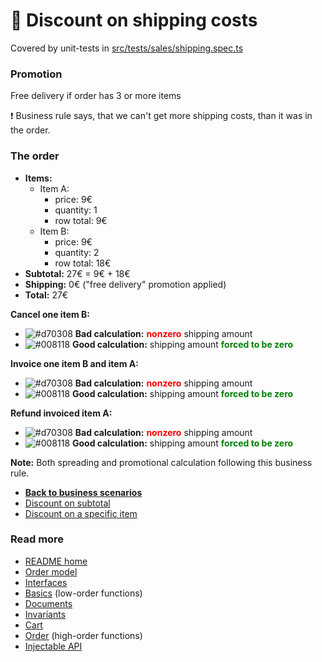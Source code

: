 # :ship: Discount on shipping costs
Covered by unit-tests in [src/tests/sales/shipping.spec.ts](../../src/tests/sales/shipping.spec.ts)

### Promotion
Free delivery if order has 3 or more items

:heavy_exclamation_mark:
Business rule says, that we can't get more shipping costs,
than it was in the order.

### The order
- **Items:**
  - Item A:
    - price: 9€
    - quantity: 1
    - row total: 9€
  - Item B:
    - price: 9€
    - quantity: 2
    - row total: 18€
- **Subtotal:** 27€ = 9€ + 18€
- **Shipping:** 0€ ("free delivery" promotion applied)
- **Total:** 27€

**Cancel one item B:**
- ![#d70308](https://via.placeholder.com/15/d70308/000000.png?text=+) **Bad calculation:** <span style="color:red">**nonzero**</span> shipping amount
- ![#008118](https://via.placeholder.com/15/008118/000000.png?text=+) **Good calculation:** shipping amount <span style="color:green">**forced to be zero**</span>

**Invoice one item B and item A:**
- ![#d70308](https://via.placeholder.com/15/d70308/000000.png?text=+) **Bad calculation:** <span style="color:red">**nonzero**</span> shipping amount
- ![#008118](https://via.placeholder.com/15/008118/000000.png?text=+) **Good calculation:** shipping amount <span style="color:green">**forced to be zero**</span>

**Refund invoiced item A:**
- ![#d70308](https://via.placeholder.com/15/d70308/000000.png?text=+) **Bad calculation:** <span style="color:red">**nonzero**</span> shipping amount
- ![#008118](https://via.placeholder.com/15/008118/000000.png?text=+) **Good calculation:** shipping amount <span style="color:green">**forced to be zero**</span>

**Note:** Both spreading and promotional calculation following this business rule.

- [**Back to business scenarios**](./business.md)
- [Discount on subtotal](./subtotal.md)
- [Discount on a specific item](./2plus1item.md)

### Read more
- [README home](../../README.md)
- [Order model](../model.md)
- [Interfaces](../interfaces.md)
- [Basics](../basics.md) (low-order functions)
- [Documents](../documents.md)
- [Invariants](../invariants.md)
- [Cart](../cart.md)
- [Order](../order.md) (high-order functions)
- [Injectable API](../injectable.md)